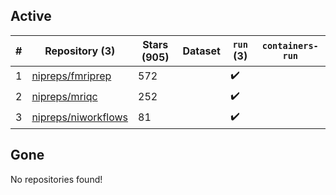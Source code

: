 ## Active
| # | Repository (3) | Stars (905) | Dataset | `run` (3) | `containers-run` |
| --- | --- | --- | --- | --- | --- |
| 1 | [nipreps/fmriprep](https://github.com/nipreps/fmriprep) | 572 |  | :heavy_check_mark: |  |
| 2 | [nipreps/mriqc](https://github.com/nipreps/mriqc) | 252 |  | :heavy_check_mark: |  |
| 3 | [nipreps/niworkflows](https://github.com/nipreps/niworkflows) | 81 |  | :heavy_check_mark: |  |

## Gone
No repositories found!
